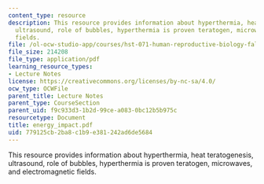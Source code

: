 ```yaml
---
content_type: resource
description: This resource provides information about hyperthermia, heat teratogenesis,
  ultrasound, role of bubbles, hyperthermia is proven teratogen, microwaves, and electromagnetic
  fields.
file: /ol-ocw-studio-app/courses/hst-071-human-reproductive-biology-fall-2005/779125cb2ba8c1b9e381242ad6de5684_energy_impact.pdf
file_size: 214208
file_type: application/pdf
learning_resource_types:
- Lecture Notes
license: https://creativecommons.org/licenses/by-nc-sa/4.0/
ocw_type: OCWFile
parent_title: Lecture Notes
parent_type: CourseSection
parent_uid: f9c933d3-1b2d-99ce-a083-0bc12b5b975c
resourcetype: Document
title: energy_impact.pdf
uid: 779125cb-2ba8-c1b9-e381-242ad6de5684
---
```

This resource provides information about hyperthermia, heat teratogenesis, ultrasound, role of bubbles, hyperthermia is proven teratogen, microwaves, and electromagnetic fields.
